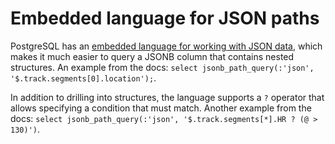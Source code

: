 # Embedded language for JSON paths

PostgreSQL has an [embedded language for working with JSON data](https://www.postgresql.org/docs/17/functions-json.html#FUNCTIONS-SQLJSON-PATH), which makes it much easier to query a JSONB column that contains nested structures.
An example from the docs: `select jsonb_path_query(:'json', '$.track.segments[0].location');`.

In addition to drilling into structures, the language supports a `?` operator that allows specifying a condition that must match.
Another example from the docs: `select jsonb_path_query(:'json', '$.track.segments[*].HR ? (@ > 130)')`.
